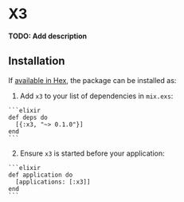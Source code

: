 # X3

**TODO: Add description**

## Installation

If [available in Hex](https://hex.pm/docs/publish), the package can be installed as:

  1. Add `x3` to your list of dependencies in `mix.exs`:

    ```elixir
    def deps do
      [{:x3, "~> 0.1.0"}]
    end
    ```

  2. Ensure `x3` is started before your application:

    ```elixir
    def application do
      [applications: [:x3]]
    end
    ```

